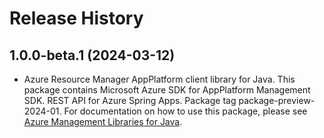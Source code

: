 # Release History

## 1.0.0-beta.1 (2024-03-12)

- Azure Resource Manager AppPlatform client library for Java. This package contains Microsoft Azure SDK for AppPlatform Management SDK. REST API for Azure Spring Apps. Package tag package-preview-2024-01. For documentation on how to use this package, please see [Azure Management Libraries for Java](https://aka.ms/azsdk/java/mgmt).
